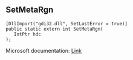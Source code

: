 ## SetMetaRgn

```
[DllImport("gdi32.dll", SetLastError = true)]
public static extern int SetMetaRgn(
   IntPtr hdc
);
```

Microsoft documentation: [Link](https://docs.microsoft.com/en-us/windows/win32/api/wingdi/nf-wingdi-setmetargn)
